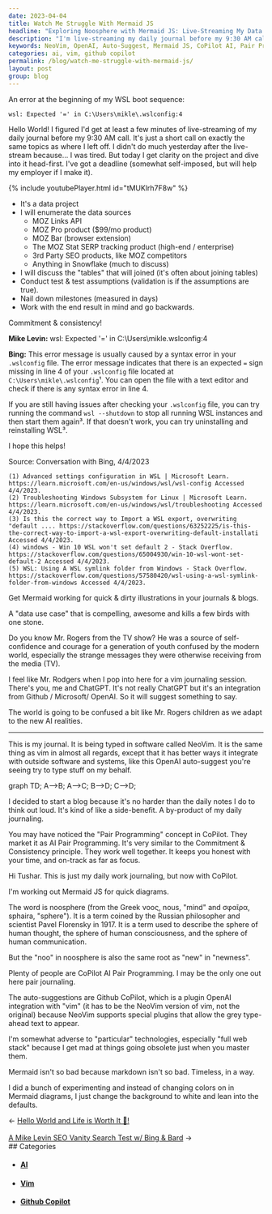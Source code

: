 ```yaml
---
date: 2023-04-04
title: Watch Me Struggle With Mermaid JS
headline: "Exploring Noosphere with Mermaid JS: Live-Streaming My Data Project Journey Before 9:30 AM Call"
description: "I'm live-streaming my daily journal before my 9:30 AM call. I'm using NeoVim, OpenAI auto-suggest, and Mermaid JS to work on a data project with a deadline. I'm also using CoPilot AI Pair Programming and Github CoPilot to help me out. I'm avoiding full web stack technologies and changing the background to white. Come join me on my journey as I explore noosphere and create quick diagrams with Mermaid!"
keywords: NeoVim, OpenAI, Auto-Suggest, Mermaid JS, CoPilot AI, Pair Programming, Github CoPilot, Noosphere, Data Sources, Join Tables, Tests and Assumptions, Milestones, Quick Diagrams, Full Web Stack, White Background
categories: ai, vim, github copilot
permalink: /blog/watch-me-struggle-with-mermaid-js/
layout: post
group: blog
---
```



An error at the beginning of my WSL boot sequence:

    wsl: Expected '=' in C:\Users\mikle\.wslconfig:4

Hello World! I figured I'd get at least a few minutes of live-streaming of my
daily journal before my 9:30 AM call. It's just a short call on exactly the
same topics as where I left off. I didn't do much yesterday after the
live-stream because... I was tired. But today I get clarity on the project and
dive into it head-first. I've got a deadline (somewhat self-imposed, but will
help my employer if I make it).

{% include youtubePlayer.html id="tMUKlrh7F8w" %}

- It's a data project
- I will enumerate the data sources
  - MOZ Links API
  - MOZ Pro product ($99/mo product)
  - MOZ Bar (browser extension)
  - The MOZ Stat SERP tracking product (high-end / enterprise)
  - 3rd Party SEO products, like MOZ competitors
  - Anything in Snowflake (much to discuss)
- I will discuss the "tables" that will joined (it's often about joining
  tables)
- Conduct test & test assumptions (validation is if the assumptions are true).
- Nail down milestones (measured in days)
- Work with the end result in mind and go backwards.

Commitment & consistency!

**Mike Levin:** wsl: Expected '=' in C:\Users\mikle\.wslconfig:4

**Bing:** This error message is usually caused by a syntax error in your
`.wslconfig` file. The error message indicates that there is an expected `=`
sign missing in line 4 of your `.wslconfig` file located at
`C:\Users\mikle\.wslconfig`¹. You can open the file with a text editor and
check if there is any syntax error in line 4.

If you are still having issues after checking your `.wslconfig` file, you can
try running the command `wsl --shutdown` to stop all running WSL instances and
then start them again³. If that doesn't work, you can try uninstalling and
reinstalling WSL³.

I hope this helps!

Source: Conversation with Bing, 4/4/2023

    (1) Advanced settings configuration in WSL | Microsoft Learn. https://learn.microsoft.com/en-us/windows/wsl/wsl-config Accessed 4/4/2023.
    (2) Troubleshooting Windows Subsystem for Linux | Microsoft Learn. https://learn.microsoft.com/en-us/windows/wsl/troubleshooting Accessed 4/4/2023.
    (3) Is this the correct way to Import a WSL export, overwriting "default .... https://stackoverflow.com/questions/63252225/is-this-the-correct-way-to-import-a-wsl-export-overwriting-default-installati Accessed 4/4/2023.
    (4) windows - Win 10 WSL won't set default 2 - Stack Overflow. https://stackoverflow.com/questions/65004930/win-10-wsl-wont-set-default-2 Accessed 4/4/2023.
    (5) WSL: Using A WSL symlink folder from Windows - Stack Overflow. https://stackoverflow.com/questions/57580420/wsl-using-a-wsl-symlink-folder-from-windows Accessed 4/4/2023.

Get Mermaid working for quick & dirty illustrations in your journals & blogs.

A "data use case" that is compelling, awesome and kills a few birds with one
stone.

Do you know Mr. Rogers from the TV show? He was a source of self-confidence and
courage for a generation of youth confused by the modern world, especially the
strange messages they were otherwise receiving from the media (TV).

I feel like Mr. Rodgers when I pop into here for a vim journaling session.
There's you, me and ChatGPT. It's not really ChatGPT but it's an integration
from Github / Microsoft/ OpenAI. So it will suggest something to say.

The world is going to be confused a bit like Mr. Rogers children as we adapt to
the new AI realities.

---

This is my journal. It is being typed in software called NeoVim. It is the same
thing as vim in almost all regards, except that it has better ways it integrate
with outside software and systems, like this OpenAI auto-suggest you're seeing
try to type stuff on my behalf.


<div class="mermaid">
  graph TD;
    A-->B;
    A-->C;
    B-->D;
    C-->D;
</div>


I decided to start a blog because it's no harder than the daily notes I do to
think out loud. It's kind of like a side-benefit. A by-product of my daily
journaling.

You may have noticed the "Pair Programming" concept in CoPilot. They market it
as AI Pair Programming. It's very similar to the Commitment & Consistency
principle. They work well together. It keeps you honest with your time, and
on-track as far as focus.

Hi Tushar. This is just my daily work journaling, but now with CoPilot.

I'm working out Mermaid JS for quick diagrams.

The word is noosphere (from the Greek νοος, nous, "mind" and σφαῖρα, sphaira,
"sphere"). It is a term coined by the Russian philosopher and scientist
Pavel Florensky in 1917. It is a term used to describe the sphere of human
thought, the sphere of human consciousness, and the sphere of human
communication.

But the "noo" in noosphere is also the same root as "new" in "newness".

Plenty of people are CoPilot AI Pair Programming. I may be the only one out
here pair journaling.

The auto-suggestions are Github CoPilot, which is a plugin OpenAI integration
with "vim" (it has to be the NeoVim version of vim, not the original) because
NeoVim supports special plugins that allow the grey type-ahead text to appear.

I'm somewhat adverse to "particular" technologies, especially "full web stack"
because I get mad at things going obsolete just when you master them.

Mermaid isn't so bad because markdown isn't so bad. Timeless, in a way.

I did a bunch of experimenting and instead of changing colors on in Mermaid
diagrams, I just change the background to white and lean into the defaults.


<div class="arrow-links"><div class="post-nav-prev"><span class="arrow">&larr;&nbsp;</span><a href="/blog/hello-world-and-life-is-worth-it/">Hello World and Life is Worth It 🦋!</a></div> &nbsp; <div class="post-nav-next"><a href="/blog/a-mike-levin-seo-vanity-search-test-w-bing-bard/">A Mike Levin SEO Vanity Search Test w/ Bing & Bard</a><span class="arrow">&nbsp;&rarr;</span></div></div>
## Categories

<ul>
<li><h4><a href='/ai/'>AI</a></h4></li>
<li><h4><a href='/vim/'>Vim</a></h4></li>
<li><h4><a href='/github-copilot/'>Github Copilot</a></h4></li></ul>